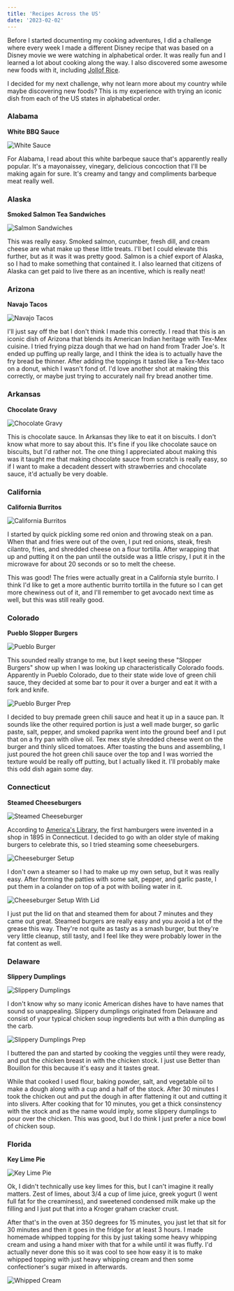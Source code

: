 ```yaml
---
title: 'Recipes Across the US'
date: '2023-02-02'
---
```


Before I started documenting my cooking adventures, I did a challenge where every week I made a different Disney recipe that was based on a Disney movie we were watching in alphabetical order. It was really fun and I learned a lot about cooking along the way. I also discovered some awesome new foods with it, including [Jollof Rice](https://en.wikipedia.org/wiki/Jollof_rice).

I decided for my next challenge, why not learn more about my country while maybe discovering new foods? This is my experience with trying an iconic dish from each of the US states in alphabetical order.

### Alabama

**White BBQ Sauce**

![White Sauce](/images/white_sauce.jpg 'White Sauce')

For Alabama, I read about this white barbeque sauce that's apparently really popular. It's a mayonaissey, vinegary, delicious concoction that I'll be making again for sure. It's creamy and tangy and compliments barbeque meat really well.

### Alaska

**Smoked Salmon Tea Sandwiches**

![Salmon Sandwiches](/images/salmon_tea_sandwiches.jpg 'Salmon Sandwiches')

This was really easy. Smoked salmon, cucumber, fresh dill, and cream cheese are what make up these little treats. I'll bet I could elevate this further, but as it was it was pretty good. Salmon is a chief export of Alaska, so I had to make something that contained it. I also learned that citizens of Alaska can get paid to live there as an incentive, which is really neat!

### Arizona

**Navajo Tacos**

![Navajo Tacos](/images/fry_bread_tacos.jpg 'Navajo Tacos')

I'll just say off the bat I don't think I made this correctly. I read that this is an iconic dish of Arizona that blends its American Indian heritage with Tex-Mex cuisine. I tried frying pizza dough that we had on hand from Trader Joe's. It ended up puffing up really large, and I think the idea is to actually have the fry bread be thinner. After adding the toppings it tasted like a Tex-Mex taco on a donut, which I wasn't fond of. I'd love another shot at making this correctly, or maybe just trying to accurately nail fry bread another time.

### Arkansas

**Chocolate Gravy**

![Chocolate Gravy](/images/chocolate_gravy.jpg 'Chocolate Gravy')

This is chocolate sauce. In Arkansas they like to eat it on biscuits. I don't know what more to say about this. It's fine if you like chocolate sauce on biscuits, but I'd rather not. The one thing I appreciated about making this was it taught me that making chocolate sauce from scratch is really easy, so if I want to make a decadent dessert with strawberries and chocolate sauce, it'd actually be very doable.

### California

**California Burritos**

![California Burritos](/images/california_burritos.jpg 'California Burritos')

I started by quick pickling some red onion and throwing steak on a pan. When that and fries were out of the oven, I put red onions, steak, fresh cilantro, fries, and shredded cheese on a flour tortilla. After wrapping that up and putting it on the pan until the outside was a little crispy, I put it in the microwave for about 20 seconds or so to melt the cheese.

This was good! The fries were actually great in a California style burrito. I think I'd like to get a more authentic burrito tortilla in the future so I can get more chewiness out of it, and I'll remember to get avocado next time as well, but this was still really good.

### Colorado

**Pueblo Slopper Burgers**

![Pueblo Burger](/images/pueblo_burger.jpg 'Pueblo Burger')

This sounded really strange to me, but I kept seeing these "Slopper Burgers" show up when I was looking up characteristically Colorado foods. Apparently in Pueblo Colorado, due to their state wide love of green chili sauce, they decided at some bar to pour it over a burger and eat it with a fork and knife.

![Pueblo Burger Prep](/images/pueblo_burger_prep.jpg 'Pueblo Burger Prep')

I decided to buy premade green chili sauce and heat it up in a sauce pan. It sounds like the other required portion is just a well made burger, so garlic paste, salt, pepper, and smoked paprika went into the ground beef and I put that on a fry pan with olive oil. Tex mex style shredded cheese went on the burger and thinly sliced tomatoes. After toasting the buns and assembling, I just poured the hot green chili sauce over the top and I was worried the texture would be really off putting, but I actually liked it. I'll probably make this odd dish again some day.

### Connecticut

**Steamed Cheeseburgers**

![Steamed Cheeseburger](/images/steamed_cheeseburger.jpg 'Steamed Cheeseburger')

According to [America's Library](https://www.americaslibrary.gov/es/ct/es_ct_burger_1.html#:~:text=Do%20you%20know%20how%20they,sandwiches%20to%20local%20factory%20workers.), the first hamburgers were invented in a shop in 1895 in Connecticut. I decided to go with an older style of making burgers to celebrate this, so I tried steaming some cheeseburgers.

![Cheeseburger Setup](/images/cheeseburger_setup_no_top.jpg 'Cheeseburger Setup')

I don't own a steamer so I had to make up my own setup, but it was really easy. After forming the patties with some salt, pepper, and garlic paste, I put them in a colander on top of a pot with boiling water in it.

![Cheeseburger Setup With Lid](/images/cheeseburger_setup.jpg 'Cheeseburger Setup With Lid')

I just put the lid on that and steamed them for about 7 minutes and they came out great. Steamed burgers are really easy and you avoid a lot of the grease this way. They're not quite as tasty as a smash burger, but they're very little cleanup, still tasty, and I feel like they were probably lower in the fat content as well.

### Delaware

**Slippery Dumplings**

![Slippery Dumplings](/images/slippery_dumplings.jpg 'Slippery Dumplings')

I don't know why so many iconic American dishes have to have names that sound so unappealing. Slippery dumplings originated from Delaware and consist of your typical chicken soup ingredients but with a thin dumpling as the carb.

![Slippery Dumplings Prep](/images/slippery_dumplings_prep.jpg 'Slippery Dumplings Prep')

I buttered the pan and started by cooking the veggies until they were ready, and put the chicken breast in with the chicken stock. I just use Better than Bouillon for this because it's easy and it tastes great.

While that cooked I used flour, baking powder, salt, and vegetable oil to make a dough along with a cup and a half of the stock. After 30 minutes I took the chicken out and put the dough in after flattening it out and cutting it into slivers. After cooking that for 10 minutes, you get a thick consinstency with the stock and as the name would imply, some slippery dumplings to pour over the chicken. This was good, but I do think I just prefer a nice bowl of chicken soup.

### Florida

**Key Lime Pie**

![Key Lime Pie](/images/key_lime_pie.jpg 'Key Lime Pie')

Ok, I didn't technically use key limes for this, but I can't imagine it really matters. Zest of limes, about 3/4 a cup of lime juice, greek yogurt (I went full fat for the creaminess), and sweetened condensed milk make up the filling and I just put that into a Kroger graham cracker crust.

After that's in the oven at 350 degrees for 15 minutes, you just let that sit for 30 minutes and then it goes in the fridge for at least 3 hours. I made homemade whipped topping for this by just taking some heavy whipping cream and using a hand mixer with that for a while until it was fluffy. I'd actually never done this so it was cool to see how easy it is to make whipped topping with just heavy whipping cream and then some confectioner's sugar mixed in afterwards.

![Whipped Cream](/images/whipped_cream.jpg 'Whipped Cream')
